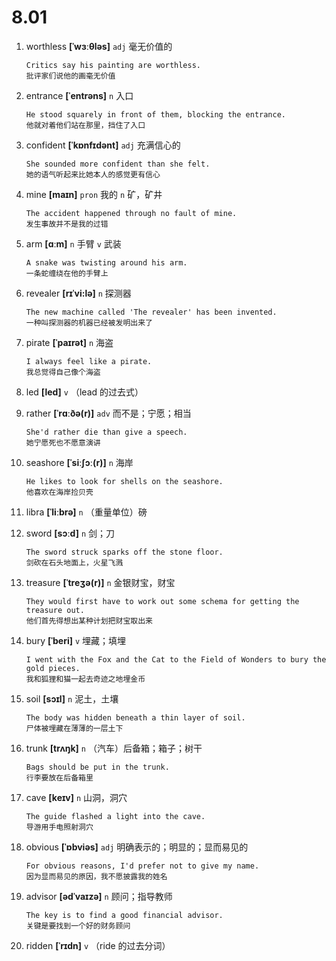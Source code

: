 # 8.01

1. worthless **[ˈwɜːθləs]** `adj` 毫无价值的

   ```
   Critics say his painting are worthless.
   批评家们说他的画毫无价值
   ```

2. entrance **[ˈentrəns]** `n` 入口

   ```
   He stood squarely in front of them, blocking the entrance.
   他就对着他们站在那里，挡住了入口
   ```

3. confident **[ˈkɒnfɪdənt]** `adj` 充满信心的

   ```
   She sounded more confident than she felt.
   她的语气听起来比她本人的感觉更有信心
   ```

4. mine **[maɪn]** `pron` 我的 `n` 矿，矿井

   ```
   The accident happened through no fault of mine.
   发生事故并不是我的过错
   ```

5. arm **[ɑːm]** `n` 手臂 `v` 武装

   ```
   A snake was twisting around his arm.
   一条蛇缠绕在他的手臂上
   ```

6. revealer **[rɪˈvi:lə]** `n` 探测器

   ```
   The new machine called 'The revealer' has been invented.
   一种叫探测器的机器已经被发明出来了
   ```

7. pirate **[ˈpaɪrət]** `n` 海盗

   ```
   I always feel like a pirate.
   我总觉得自己像个海盗
   ```

8. led **[led]** `v` （lead 的过去式）

9. rather **[ˈrɑːðə(r)]** `adv` 而不是；宁愿；相当

   ```
   She'd rather die than give a speech.
   她宁愿死也不愿意演讲
   ```

10. seashore **[ˈsiːʃɔː(r)]** `n` 海岸

    ```
    He likes to look for shells on the seashore.
    他喜欢在海岸捡贝壳
    ```

11. libra **[ˈliːbrə]** `n` （重量单位）磅

12. sword **[sɔːd]** `n` 剑；刀

    ```
    The sword struck sparks off the stone floor.
    剑砍在石头地面上，火星飞溅
    ```

13. treasure **[ˈtreʒə(r)]** `n` 金银财宝，财宝

    ```
    They would first have to work out some schema for getting the treasure out.
    他们首先得想出某种计划把财宝取出来
    ```

14. bury **[ˈberi]** `v` 埋藏；填埋

    ```
    I went with the Fox and the Cat to the Field of Wonders to bury the gold pieces.
    我和狐狸和猫一起去奇迹之地埋金币
    ```

15. soil **[sɔɪl]** `n` 泥土，土壤

    ```
    The body was hidden beneath a thin layer of soil.
    尸体被埋藏在薄薄的一层土下
    ```

16. trunk **[trʌŋk]** `n` （汽车）后备箱；箱子；树干

    ```
    Bags should be put in the trunk.
    行李要放在后备箱里
    ```

17. cave **[keɪv]** `n` 山洞，洞穴

    ```
    The guide flashed a light into the cave.
    导游用手电照射洞穴
    ```

18. obvious **[ˈɒbviəs]** `adj` 明确表示的；明显的；显而易见的

    ```
    For obvious reasons, I'd prefer not to give my name.
    因为显而易见的原因，我不愿披露我的姓名
    ```

19. advisor **[ədˈvaɪzə]** `n` 顾问；指导教师

    ```
    The key is to find a good financial advisor.
    关键是要找到一个好的财务顾问
    ```

20. ridden **[ˈrɪdn]** `v` （ride 的过去分词）
